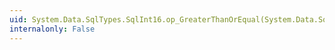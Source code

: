 ```yaml
---
uid: System.Data.SqlTypes.SqlInt16.op_GreaterThanOrEqual(System.Data.SqlTypes.SqlInt16,System.Data.SqlTypes.SqlInt16)
internalonly: False
---
```

